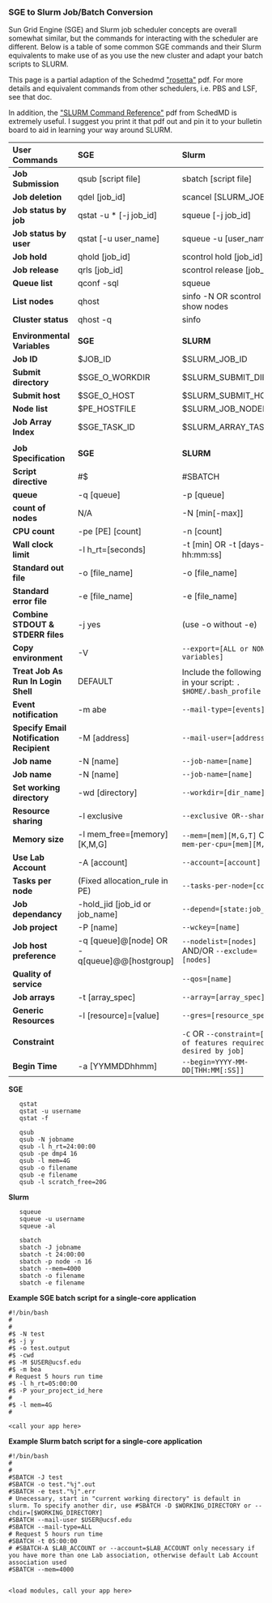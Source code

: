### SGE to Slurm Job/Batch Conversion

Sun Grid Engine (SGE) and Slurm job scheduler concepts are overall somewhat similar, but the commands for interacting with the scheduler are different. Below is a table of some common SGE commands and their Slurm equivalents to make use of as you use the new cluster and adapt your batch scripts to SLURM.

This page is a partial adaption of the Schedmd ["rosetta"](https://slurm.schedmd.com/rosetta.pdf) pdf. For more details and equivalent commands from other schedulers, i.e. PBS and LSF, see that doc. 

In addition, the ["SLURM Command Reference"](https://slurm.schedmd.com/pdfs/summary.pdf) pdf from SchedMD is extremely useful. I suggest you print it that pdf out and pin it to your bulletin board to aid in learning your way around SLURM.

|**User Commands**|**SGE**|**Slurm**|
|:---|:---|:---|
|**Job Submission**|qsub [script file]|sbatch [script file]|
|**Job deletion**|qdel [job_id]|scancel [SLURM_JOB_ID]|
|**Job status by job**|qstat -u \* [-j job_id]|squeue [-j job_id]|
|**Job status by user**|qstat [-u user_name]|squeue -u [user_name]|
|**Job hold**|qhold [job_id]|scontrol hold [job_id]|
|**Job release**|qrls [job_id]|scontrol release [job_id]|
|**Queue list**|qconf -sql|squeue|
|**List nodes**|qhost|sinfo -N OR scontrol show nodes|
|**Cluster status**|qhost -q|sinfo|
||||
|**Environmental Variables**|**SGE**|**SLURM**|
|**Job ID**|$JOB_ID|$SLURM_JOB_ID|
|**Submit directory**|$SGE_O_WORKDIR|$SLURM_SUBMIT_DIR|
|**Submit host**|$SGE_O_HOST|$SLURM_SUBMIT_HOST|
|**Node list**|$PE_HOSTFILE|$SLURM_JOB_NODELIST|
|**Job Array Index**|$SGE_TASK_ID|$SLURM_ARRAY_TASK_ID|
||||
|**Job Specification**|**SGE**|**SLURM**|
|**Script directive**|#$|#SBATCH|
|**queue**|-q [queue]|-p [queue]|
|**count of nodes**|N/A|-N [min[-max]]|
|**CPU count**|-pe [PE] [count]|-n [count]|
|**Wall clock limit**|-l h_rt=[seconds]|-t [min] OR -t [days-hh:mm:ss]|
|**Standard out file**|	-o [file_name]|	-o [file_name]|
|**Standard error file**|	-e [file_name]|	-e [file_name]|
|**Combine STDOUT & STDERR files**| -j yes| (use -o without -e)|
|**Copy environment**|-V| ```--export=[ALL or NONE or variables]```|
|**Treat Job As Run In Login Shell**|DEFAULT| Include the following line in your script: ```. $HOME/.bash_profile```|
|**Event notification**|-m abe|	```--mail-type=[events]```|
|**Specify Email Notification Recipient**|	-M [address]|	```--mail-user=[address]```|
|**Job name**|	-N [name]|	```--job-name=[name]```|
|**Job name**|	-N [name]|	```--job-name=[name]```|
|**Set working directory**|	-wd [directory]|	```--workdir=[dir_name]```|
|**Resource sharing**|	-l exclusive|	```--exclusive OR--shared```|
|**Memory size**|	-l mem_free=[memory][K,M,G]|	```--mem=[mem][M,G,T]``` OR ```--mem-per-cpu=[mem][M,G,T]```|
|**Use Lab Account**|	-A [account]|	```--account=[account]```|
|**Tasks per node**|	(Fixed allocation_rule in PE)|	```--tasks-per-node=[count]```|
|**Job dependancy**|	-hold_jid [job_id or job_name]|	```--depend=[state:job_id]```|
|**Job project**|	-P [name]|	```--wckey=[name]```|
|**Job host preference**|	-q [queue]@[node] OR -q[queue]@@[hostgroup]|	```--nodelist=[nodes]``` AND/OR ```--exclude=[nodes]```|
|**Quality of service**||	 	```--qos=[name]```|
|**Job arrays**|	-t [array_spec]|	```--array=[array_spec]```|
|**Generic Resources**|	-l [resource]=[value]|	```--gres=[resource_spec]```|
|**Constraint**||```-C``` OR ```--constraint=[list of features required or desired by job]```|
|**Begin Time**|	-a [YYMMDDhhmm]|	```--begin=YYYY-MM-DD[THH:MM[:SS]]```|

**SGE**
```
   qstat
   qstat -u username 
   qstat -f
```
```
   qsub
   qsub -N jobname
   qsub -l h_rt=24:00:00
   qsub -pe dmp4 16
   qsub -l mem=4G
   qsub -o filename
   qsub -e filename
   qsub -l scratch_free=20G
```   
**Slurm**
```
   squeue
   squeue -u username 
   squeue -al
```
```
   sbatch
   sbatch -J jobname
   sbatch -t 24:00:00
   sbatch -p node -n 16
   sbatch --mem=4000
   sbatch -o filename
   sbatch -e filename
```
**Example SGE batch script for a single-core application**
```
#!/bin/bash
#
#
#$ -N test
#$ -j y
#$ -o test.output
#$ -cwd
#$ -M $USER@ucsf.edu
#$ -m bea
# Request 5 hours run time
#$ -l h_rt=05:00:00
#$ -P your_project_id_here
#
#$ -l mem=4G
# 
 
<call your app here>
```
**Example Slurm batch script for a single-core application**
```
#!/bin/bash
#
#
#SBATCH -J test
#SBATCH -o test."%j".out
#SBATCH -e test."%j".err
# Unecessary, start in "current working directory" is default in slurm. To specify another dir, use #SBATCH -D $WORKING_DIRECTORY or --chdir=[$WORKING_DIRECTORY]
#SBATCH --mail-user $USER@ucsf.edu
#SBATCH --mail-type=ALL
# Request 5 hours run time
#SBATCH -t 05:00:00
# #SBATCH-A $LAB_ACCOUNT or --account=$LAB_ACCOUNT only necessary if you have more than one Lab association, otherwise default Lab Account association used
#SBATCH --mem=4000

 
<load modules, call your app here>
```
